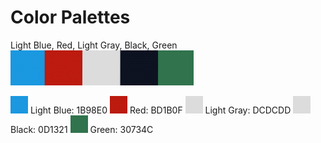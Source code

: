 # Color Palettes
Light Blue, Red, Light Gray, Black, Green
![](ColorPalette.png)

![](LightBlue.png) Light Blue: 1B98E0
![](Red.png) Red: BD1B0F
![](LightGray.png) Light Gray: DCDCDD
![](Black.png) Black: 0D1321
![](Green.png) Green: 30734C